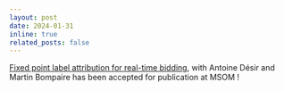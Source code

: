 ```yaml
---
layout: post
date: 2024-01-31
inline: true
related_posts: false
---
```

<a href = "assets/pdf/fipla.pdf" target = "_self">Fixed point label attribution for real-time bidding</a>, with Antoine Désir and Martin Bompaire has been accepted for publication at MSOM ! 
